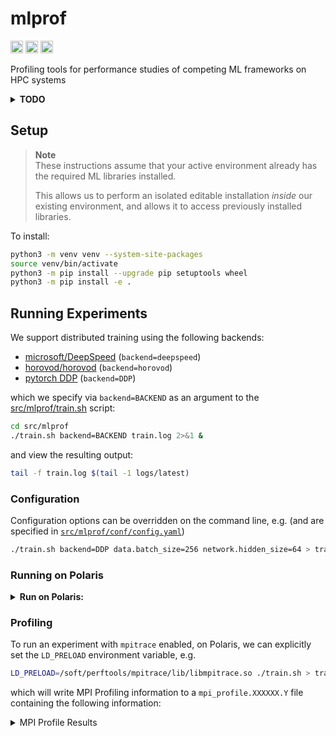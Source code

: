 # mlprof 

[<img src="https://raw.githubusercontent.com/wandb/assets/main/wandb-github-badge-28.svg" alt="Weights & Biases monitoring" height=20 style="padding: 0% 0%;">](https://wandb.ai/l2hmc-qcd/mlprof?workspace=user-saforem2) <a href="https://pytorch.org/get-started/locally/"><img alt="pyTorch" src="https://img.shields.io/badge/PyTorch-ee4c2c?logo=pytorch&logoColor=white" style="padding: 0% 0% 0% 0%;" height=20></a> <a href="https://www.tensorflow.org"><img alt="tensorflow" src="https://img.shields.io/badge/TensorFlow-%23FF6F00.svg?&logo=TensorFlow&logoColor=white" style="padding: 0% 0%;" height=20></a> 

Profiling tools for performance studies of competing ML frameworks on HPC systems

</div>


<details closed><summary><b>TODO</b></summary>
<p>

## TODO

### 06/05/2023
- [ ] Add check to determine if running on Intel GPUs, if so: load `intel_extension_for_{pytorch,deepspeed}`
  - [ ] Modify implementation to add support for Intel GPUs, test on ALCF systems
- [ ] Add support for additional (transformer based) model architectures in [`src/mlprof/network/pytorch/*`](./src/mlprof/network/pytorch/)
  - [ ] _ideally_, support for pulling in arbitrary models from HuggingFace, `torchvision`, etc.

	
### 04/17/2023
- [ ] Work on repeating MPI profile experiments with larger batch size / network size using `module load conda/2023-01-10-unstable` on Polaris
- [ ] Try with single + multiple nodes to measure performance impact

### Older
- [x] Write DeepSpeed Trainer that wraps [`src/mlprof/network/pytorch/network.py`](./src/mlprof/network/pytorch/network.py)
    - Reference: [DeepSpeed -- Getting Started](https://www.deepspeed.ai/getting-started/)
- [ ] MPI Profiling to get all collective comm. ops with same model in DeepSpeed, DDP, and Horovod
   - Reference: [Profiling](https://github.com/argonne-lcf/mlprof#profiling) using `libmpitrace.so` on Polaris
- [ ] Start with 2 nodes first and next scale w/ increasing number of nodes
- [ ] Get profiles for DeepSpeed Zero 1, 2, 3 and Mixture of experts (MoE)
- [ ] Identify what parameters can impact performance such as NCCL environment variables and framework-specific parameters
- [ ] Do the analysis for standard models and large language models (LLMs)
- [ ] Develop auto-tuning methods to set these parameters for optimal performance
    
#### 2023-02-20

- [ ] Associate `mpiprofile`'s with backend + attach logs to keep everything together

- [ ] Scale up message sizes in mpiprofiles
- [ ] Aggregate into table, grouped by backend 
- [ ] Test `fp16` support w/ all backends
- [ ] Ensure all GPUs being utilized 
	- w/ `conda/2022-09-08-hvd-nccl` all processes get mapped to GPU0 for some reason     

</p>
</details>

## Setup

> **Note**
> <br> These instructions assume that your active environment already has 
> the required ML libraries installed.
>
> This allows us to perform an isolated editable installation _inside_ our
existing environment, and allows it to access previously installed libraries.

To install:

```bash
python3 -m venv venv --system-site-packages
source venv/bin/activate
python3 -m pip install --upgrade pip setuptools wheel
python3 -m pip install -e .
```

## Running Experiments

We support distributed training using the following backends:

- [microsoft/DeepSpeed](https://github.com/microsoft/deepspeed) (`backend=deepspeed`)
- [horovod/horovod](https://github.com/horovod/horovod) (`backend=horovod`)
- [pytorch DDP](https://pytorch.org/tutorials/intermediate/ddp_tutorial.html) (`backend=DDP`)

which we specify via `backend=BACKEND` as an argument to the [src/mlprof/train.sh](./src/mlprof/train.sh) script:

```bash
cd src/mlprof
./train.sh backend=BACKEND train.log 2>&1 &
```

and view the resulting output:

```bash
tail -f train.log $(tail -1 logs/latest)
```

### Configuration

Configuration options can be overridden on the command line, e.g.
(and are specified in [`src/mlprof/conf/config.yaml`](src/mlprof/conf/config.yaml))

```bash
./train.sh backend=DDP data.batch_size=256 network.hidden_size=64 > train.log 2>&1 &
```

### Running on Polaris

<details closed><summary><b>Run on Polaris:</b></summary>
<p>

```bash
$ qsub \
    -A <project-name> \
    -q debug-scaling \
    -l select=2 \
    -l walltime=12:00:00,filesystem=eagle:home:grand \
    -I
$ module load conda/2023-01-10-unstable
$ conda activate base
$ git clone https://www.github.com/argonne-lcf/mlprof
$ cd mlprof
$ mkdir -p venvs/polaris/2023-01-10
$ python3 -m venv venvs/polaris/2023-01-10 --system-site-packages
$ source venvs/polaris/2023-01-10
$ python3 -m pip install --upgrade pip setuptools wheel
$ python3 -m pip install -e .
$ cd src/mlprof
$ # -------------------------------------------------------------
$ # the following are necessary when using the DeepSpeed backend
$ export CFLAGS="-I${CONDA_PREFIX}/include/"
$ export LDFLAGS="-L${CONDA_PREFIX}/lib/" 
$ echo "PATH=${PATH}" > .deepspeed_env 
$ echo "LD_LIBRARY_PATH=${LD_LIBRARY_PATH}" >> .deepspeed_env
$ echo "https_proxy=${https_proxy}" >> .deepspeed_env
$ echo "http_proxy=${http_proxy}" >> .deepspeed_env 
$ echo "CFLAGS=${CFLAGS}" >> .deepspeed_env
$ echo "LDFLAGS=${LDFLAGS}" >> .deepspeed_env
$ # -------------------------------------------------------------
$ # TO TRAIN:
$ ./train.sh backend=deepspeed > train.log 2>&1 &
$ # TO VIEW OUTPUT:
$ tail -f train.log $(tail -1 logs/latest)
```

</p>
</details>


### Profiling

To run an experiment with `mpitrace` enabled, on Polaris, we can explicitly set the `LD_PRELOAD` environment variable, e.g.

```bash
LD_PRELOAD=/soft/perftools/mpitrace/lib/libmpitrace.so ./train.sh > train.log 2>&1 &
```

which will write MPI Profiling information to a `mpi_profile.XXXXXX.Y` file containing the following information:

<details closed><summary>MPI Profile Results</summary>
<p>

```bash
Data for MPI rank 0 of 8:
Times from MPI_Init() to MPI_Finalize().
-----------------------------------------------------------------------
MPI Routine                        #calls     avg. bytes      time(sec)
-----------------------------------------------------------------------
MPI_Comm_rank                           3            0.0          0.000
MPI_Comm_size                           1            0.0          0.000
MPI_Bcast                               2           16.5          0.000
-----------------------------------------------------------------------
total communication time = 0.000 seconds.
total elapsed time       = 232.130 seconds.
user cpu time            = 122.013 seconds.
system time              = 96.950 seconds.
max resident set size    = 4064.422 MiB.

-----------------------------------------------------------------
Message size distributions:

MPI_Bcast                 #calls    avg. bytes      time(sec)
                               1           4.0          0.000
                               1          29.0          0.000

-----------------------------------------------------------------

Summary for all tasks:

  Rank 0 reported the largest memory utilization : 4064.42 MiB
  Rank 0 reported the largest elapsed time : 232.13 sec

  minimum communication time = 0.000 sec for task 6
  median  communication time = 0.000 sec for task 5
  maximum communication time = 0.000 sec for task 4


MPI timing summary for all ranks:
taskid             host    cpu    comm(s)  elapsed(s)     user(s)   system(s)   size(MiB)    switches
     0   x3210c0s37b1n0      0       0.00      232.13      122.01       96.95     4064.42   240460957
     1   x3210c0s37b1n0      1       0.00      227.60      126.06       95.88     4001.15   231353798
     2   x3210c0s37b1n0      2       0.00      227.63      135.59       85.93     3965.89   230507191
     3   x3210c0s37b1n0      3       0.00      227.63      126.33       95.75     4003.07   230342296
     4    x3210c0s7b0n0      0       0.00      227.66      137.07       83.80     4039.70   209534784
     5    x3210c0s7b0n0      1       0.00      227.64      125.65       96.13     4004.05   230622703
     6    x3210c0s7b0n0      2       0.00      227.64      134.53       87.16     3968.59   229010244
     7    x3210c0s7b0n0      3       0.00      227.67      125.24       96.90     4004.26   233186459
```

</p>
</details>
